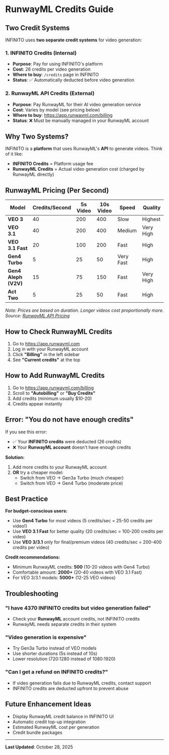 # RunwayML Credits Guide

## Two Credit Systems

INFINITO uses **two separate credit systems** for video generation:

### 1. INFINITO Credits (Internal)
- **Purpose**: Pay for using INFINITO's platform
- **Cost**: 26 credits per video generation
- **Where to buy**: `/credits` page in INFINITO
- **Status**: ✅ Automatically deducted before video generation

### 2. RunwayML API Credits (External)
- **Purpose**: Pay RunwayML for their AI video generation service
- **Cost**: Varies by model (see pricing below)
- **Where to buy**: https://app.runwayml.com/billing
- **Status**: ❌ Must be manually managed in your RunwayML account

## Why Two Systems?

INFINITO is a **platform** that uses RunwayML's **API** to generate videos. Think of it like:
- **INFINITO Credits** = Platform usage fee
- **RunwayML Credits** = Actual video generation cost (charged by RunwayML directly)

## RunwayML Pricing (Per Second)

| Model | Credits/Second | 5s Video | 10s Video | Speed | Quality |
|-------|---------------|----------|-----------|-------|---------|
| **VEO 3** | 40 | 200 | 400 | Slow | Highest |
| **VEO 3.1** | 40 | 200 | 400 | Medium | Very High |
| **VEO 3.1 Fast** | 20 | 100 | 200 | Fast | High |
| **Gen4 Turbo** | 5 | 25 | 50 | Very Fast | High |
| **Gen4 Aleph (V2V)** | 15 | 75 | 150 | Fast | Very High |
| **Act Two** | 5 | 25 | 50 | Fast | High |

*Note: Prices are based on duration. Longer videos cost proportionally more.*
*Source: [RunwayML API Pricing](https://api.dev.runwayml.com/docs)*

## How to Check RunwayML Credits

1. Go to https://app.runwayml.com
2. Log in with your RunwayML account
3. Click **"Billing"** in the left sidebar
4. See **"Current credits"** at the top

## How to Add RunwayML Credits

1. Go to https://app.runwayml.com/billing
2. Scroll to **"Autobilling"** or **"Buy Credits"**
3. Add credits (minimum usually $10-20)
4. Credits appear instantly

## Error: "You do not have enough credits"

If you see this error:
- ✅ Your **INFINITO credits** were deducted (26 credits)
- ❌ Your **RunwayML account** doesn't have enough credits

**Solution:**
1. Add more credits to your RunwayML account
2. **OR** try a cheaper model:
   - Switch from VEO → Gen3a Turbo (much cheaper)
   - Switch from VEO → Gen4 Turbo (moderate price)

## Best Practice

**For budget-conscious users:**
- Use **Gen4 Turbo** for most videos (5 credits/sec = 25-50 credits per video!)
- Use **VEO 3.1 Fast** for better quality (20 credits/sec = 100-200 credits per video)
- Use **VEO 3/3.1** only for final/premium videos (40 credits/sec = 200-400 credits per video)

**Credit recommendations:**
- Minimum RunwayML credits: **500** (10-20 videos with Gen4 Turbo)
- Comfortable amount: **2000+** (20-40 videos with VEO 3.1 Fast)
- For VEO 3/3.1 models: **5000+** (12-25 VEO videos)

## Troubleshooting

### "I have 4370 INFINITO credits but video generation failed"
- Check your **RunwayML** account credits, not INFINITO credits
- RunwayML needs separate credits in their system

### "Video generation is expensive"
- Try Gen3a Turbo instead of VEO models
- Use shorter durations (5s instead of 10s)
- Lower resolution (720:1280 instead of 1080:1920)

### "Can I get a refund on INFINITO credits?"
- If video generation fails due to RunwayML credits, contact support
- INFINITO credits are deducted upfront to prevent abuse

## Future Enhancement Ideas

- Display RunwayML credit balance in INFINITO UI
- Automatic credit top-up integration
- Estimated RunwayML cost per generation
- Credit bundle packages

---

**Last Updated**: October 28, 2025

